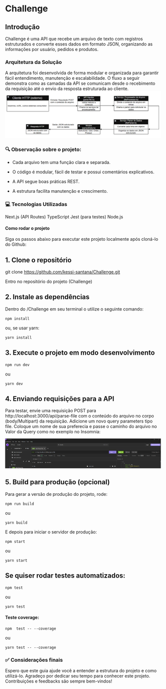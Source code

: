 # Challenge

## Introdução

Challenge é uma API que recebe um arquivo de texto com registros estruturados e converte esses dados em formato JSON, organizando as informações por usuário, pedidos e produtos.


### Arquitetura da Solução
A arquitetura foi desenvolvida de forma modular e organizada para garantir fácil entendimento, manutenção e escalabilidade.
O fluxo a seguir demonstra como as camadas da API se comunicam desde o recebimento da requisição até o envio da resposta estruturada ao cliente.
![Diagram](/docs/images/diagram.png)

### 🔍 Observação sobre o projeto:

* Cada arquivo tem uma função clara e separada.

* O código é modular, fácil de testar e possui comentários explicativos.

* A API segue boas práticas REST.

* A estrutura facilita manutenção e crescimento.


### 💻 Tecnologias Utilizadas

Next.js (API Routes)
TypeScript
Jest (para testes)
Node.js

#### Como rodar o projeto

Siga os passos abaixo para executar este projeto localmente após cloná-lo do Github:

## 1. Clone o repositório

git clone https://github.com/kessi-santana/Challenge.git

Entro no repositório do projeto (Challenge)

## 2. Instale as dependências
Dentro do /Challenge em seu terminal o utilize o seguinte comando: 
```
npm install
```
ou, se usar yarn:
```
yarn install
```


## 3. Execute o projeto em modo desenvolvimento
```
npm run dev
```
ou
```
yarn dev
```
## 4. Enviando requisições para a API
Para testar, envie uma requisição POST para http://localhost:3000/api/parse-file com o conteúdo do arquivo no corpo (body/Multipart) da requisição.
Adicione um novo query parameters tipo file.
Coloque um nome de sua preferecia e passe o caminho do arquivo no Valor da Query como no exemplo no Insomnia:

![PostInsomnia](/docs/images/PostInsomnia.png)

## 5. Build para produção (opcional)
Para gerar a versão de produção do projeto, rode:
```
npm run build
```
ou 
```
yarn build
```

E depois para iniciar o servidor de produção:

```
npm start
```

ou 
```
yarn start
```

## Se quiser rodar testes automatizados:

```
npm test
```

ou
```
yarn test
```
#### Teste coverage:

```
npm  test -- --coverage
```

ou 
```
yarn test -- --coverage
```

### ✅ Considerações finais

Espero que este guia ajude você a entender a estrutura do projeto e como utilizá-lo.
Agradeço por dedicar seu tempo para conhecer este projeto. Contribuições e feedbacks são sempre bem-vindos!
